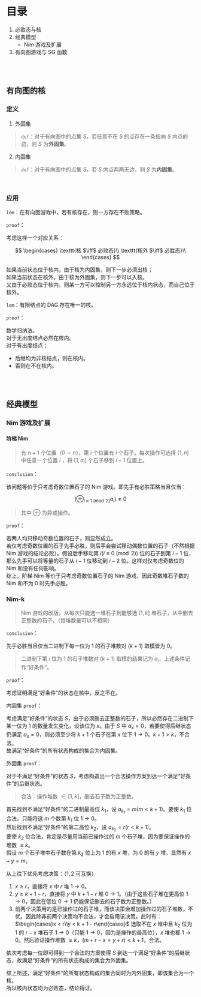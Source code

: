 # 目录

1. 必败态与核
2. 经典模型
     * Nim 游戏及扩展
3. 有向图游戏与 SG 函数

</br>
</br>

## 有向图的核

### 定义

1. 外固集

> $\texttt{def}$：对于有向图中的点集 $S$，若任意不在 $S$ 的点存在一条指向 $S$ 内点的边，则 $S$ 为**外固集**。

2. 内固集

> $\texttt{def}$：对于有向图中的点集 $S$，若 $S$ 内点两两无边，则 $S$ 为**内固集**。

</br>

### 应用

$\texttt{lem}$：在有向图游戏中，若有核存在，则一方存在不败策略。

$\texttt{proof}$：

考虑这样一个对应关系：

$$
\begin{cases}
\texttt{核 $\iff$ 必败态}\\
\texttt{核外 $\iff$ 必胜态}\\
\end{cases}
$$

如果当前状态位于核内，由于核为内固集，则下一步必须出核；  
如果当前状态在核外，由于核为外固集，则下一步可以入核。  
又由于必败态位于核内，则某一方可以控制另一方永远位于核内状态，而自己位于核外。

$\texttt{lem}$：有限结点的 DAG 存在唯一的核。

$\texttt{proof}$：

数学归纳法。  
对于无出度结点必然在核内。  
对于有出度结点：  
* 后继均为非核结点，则在核内。
* 否则在不在核内。

</br>
</br>

## 经典模型

### Nim 游戏及扩展

#### 阶梯 Nim

> 有 $n + 1$ 个位置（$0 \sim n$），第 $i$ 个位置有 $i$ 个石子。每次操作可选择 $[1, n]$ 中任意一个位置 $i$ ，将 $[1, a_i]$ 个石子移到 $i - 1$ 位置上。

$\texttt{conclusion}$：

该问题等价于只考虑奇数位置石子的 Nim 游戏。即先手有必胜策略当且仅当：

$$
\left( \oplus_{i \equiv 1 \pmod 2} a_i \right)  \not= 0
$$

> 其中 $\oplus$ 为异或操作。

$\texttt{proof}$：

若两人均只移动奇数位置的石子，则显然成立。  
若仅考虑奇数位置的石子先手必胜，则后手会尝试移动偶数位置的石子（不然根据 Nim 游戏的结论必败）。假设后手移动第 $i(i \equiv 0 \pmod 2)$ 位的石子到第 $i - 1$ 位，那么先手可以将等量的石子从 $i - 1$ 位移动到 $i - 2$ 位。这样对仅考虑奇数位的 Nim 和没有任何影响。  
综上，阶梯 Nim 等价于只考虑奇数位置石子的 Nim 游戏，因此奇数堆石子数的 Nim 和不为 $0$ 时先手必胜。

### Nim-k

> Nim 游戏的改版，从每次只能选一堆石子到能够选 $[1, k]$ 堆石子，从中删去正整数的石子。（每堆数量可以不相同）

$\texttt{conclusion}$：

先手必胜当且仅当二进制下每一位为 $1$ 的石子堆数对 $(k + 1)$ 取模皆为 $0$。

> 二进制下第 $i$ 位为 $1$ 的石子堆数对 $(k + 1)$ 取模的结果记为 $a_i$，上述条件记作“好条件”。

$\texttt{proof}$：

考虑证明满足“好条件”的状态在核中，反之不在。  

内固集 $\texttt{proof}$：

考虑满足“好条件”的状态 $S$，由于必须删去正整数的石子，所以必然存在二进制下某一位为 $1$ 的数量发生变化，设该位为 $x$。由于 $S$ 中 $a_x = 0$，若要使得后继状态仍满足 $a_x = 0$，则必须至少将 $k + 1$ 个石子在第 $x$ 位下 $1 \to 0$。$k + 1 > k$，不合法。  
故满足“好条件”的所有状态构成的集合为内固集。

外固集 $\texttt{proof}$：

对于不满足“好条件”的状态 $S$，考虑构造出一个合法操作方案到达一个满足“好条件”的后继状态。 

> 合法：操作堆数 $\in [1, k]$，删去石子数为正整数。

首先找到不满足“好条件”的二进制最高位 $k_1$，设 $a_{k_1} = m(m < k + 1)$。要使 $k_1$ 位合法，只能将这 $m$ 个数第 $k_1$ 位 $1 \to 0$。  
然后找到不满足“好条件”的第二高位 $k_2$，设 $a_{k_2} = r(r < k + 1)$。  
要使 $k_2$ 位合法，肯定是尽量用当前已操作过的 $m$ 个石子堆，因为要保证操作的堆数 $\leq k$。  
假设 $m$ 个石子堆中石子数在第 $k_2$ 位上为 $1$ 的有 $x$ 堆，为 $0$ 的有 $y$ 堆，显然有 $x + y = m$。

从上往下优先考虑决策：（$1, 2$ 可互换）

1. $x \geq r$，直接将 $x$ 中 $r$ 堆 $1 \to 0$。
2. $y \geq k + 1 - r$，直接将 $y$ 中 $k + 1 - r$ 堆 $0 \to 1$。（由于这些石子堆在更高位 $1 \to 0$，因此在低位 $0 \to 1$ 仍能保证删去的石子数为正整数。）
3. 前两个决策用的是已操作过的石子堆，而该决策会增加操作过的石子堆数，不优。因此除非前两个决策均不合法，才会启用该决策。此时有：$\begin{cases}x < r\\y < k + 1 - r\end{cases}$ 选取不在 $x$ 堆中且 $k_2$ 位为 $1$ 的 $r - x$ 堆石子 $1 \to 0$（只能 $1 \to 0$，因为是操作的最高位），$x$ 堆也都 $1 \to 0$。然后验证操作堆数 $\leq k$，$(m + r - x = y + r) < k + 1$，合法。

依次考虑每一位即可得到一个合法的方案使得 $S$ 到达一个满足“好条件”的后继状态，故满足“好条件”的所有状态构成的集合为外固集。

综上所述，满足“好条件”的所有状态构成的集合同时为内外固集，即该集合为一个核。  
所以核内状态均为必败态，结论得证。